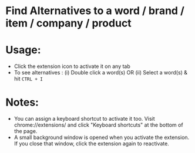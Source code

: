 
# Find Alternatives to a word / brand / item / company / product 

# Usage: 
- Click the extension icon to activate it on any tab
- To see alternatives : (i) Double click a word(s) OR (ii) Select a word(s) & hit `CTRL + I`

# Notes:
- You can assign a keyboard shortcut to activate it too. Visit chrome://extensions/ and click "Keyboard shortcuts" at the bottom of the page.
- A small background window is opened when you activate the extension. If you close that window, click the extension again to reactivate. 
